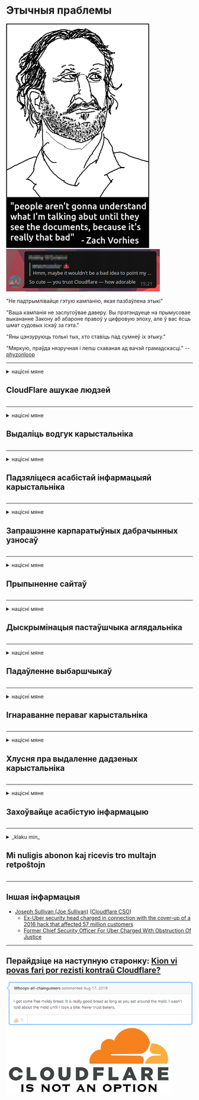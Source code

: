 # Этычныя праблемы

![](../image/itsreallythatbad.jpg)
![](../image/telegram/c81238387627b4bfd3dcd60f56d41626.jpg)

"Не падтрымлівайце гэтую кампанію, якая пазбаўлена этыкі"

"Ваша кампанія не заслугоўвае даверу. Вы прэтэндуеце на прымусовае выкананне Закону аб абароне правоў у цифровую эпоху, але ў вас ёсць шмат судовых іскаў за гэта."

"Яны цэнзуруюць толькі тых, хто ставіць пад сумнеў іх этыку."

"Мяркую, праўда нязручная і лепш схаваная ад вачэй грамадскасці."  -- [phyzonloop](https://twitter.com/phyzonloop)


---


<details>
<summary>націсні мяне

## CloudFlare ашукае людзей
</summary>


Cloudflare адпраўляе электронную пошту са спамам карыстальнікам, якія не з'яўляюцца Cloudflare.

- Адпраўляць паведамленні электроннай пошты толькі падпісчыкам, якія падключыліся
- Калі карыстальнік скажа "стоп", спыніце адпраўку электроннай пошты

Гэта так проста. Але Cloudflare не хвалюе.
Cloudflare сказаў, што выкарыстанне іх паслуг можа спыніць усіх спамераў і зламыснікаў.
Як мы можам спыніць Cloudflare без актывацыі Cloudflare?


| 🖼 | 🖼 |
| --- | --- |
| ![](../image/cfspam01.jpg) | ![](../image/cfspam03.jpg) |
| ![](../image/cfspam02.jpg) | ![](../image/cfspambrittany.jpg)<br>![](../image/cfspamtwtr.jpg) |

</details>

---

<details>
<summary>націсні мяне

## Выдаліць водгук карыстальніка
</summary>


Адмоўныя водгукі цэнзуры Cloudflare.
Калі вы размяшчаеце тэкст анты-Cloudflare у Twitter, у вас ёсць шанец атрымаць адказ ад супрацоўніка Cloudflare з паведамленнем "Не, гэта не так".
Калі вы размясціце адмоўны водгук на любым сайце агляду, яны паспрабуюць падвергнуць яго цэнзуры.


| 🖼 | 🖼 |
| --- | --- |
| ![](../image/cfcenrev_01.jpg)<br>![](../image/cfcenrev_02.jpg) | ![](../image/cfcenrev_03.jpg) |

</details>

---

<details>
<summary>націсні мяне

## Падзяліцеся асабістай інфармацыяй карыстальніка
</summary>


Cloudflare мае масавую праблему дамаганняў.
Cloudflare дзеліцца асабістай інфармацыяй тых, хто скардзіцца на размешчаныя сайты.
Часам яны просяць даць сапраўднае пасведчанне.
Калі вы не хочаце, каб вас пераследавалі, здзяйснялі напады, білі альбо забівалі, лепш трымайцеся далей ад вэб-сайтаў Cloudflared.


| 🖼 | 🖼 |
| --- | --- |
| ![](../image/cfdox_what.jpg) | ![](../image/cfdox_swat.jpg) |
| ![](../image/cfdox_kill.jpg) | ![](../image/cfdox_threat.jpg) |
| ![](../image/cfdox_dox.jpg) | ![](../image/cfdox_ex1.jpg)<br>![](../image/cfdox_ex2.jpg) |

</details>

---

<details>
<summary>націсні мяне

## Запрашэнне карпаратыўных дабрачынных узносаў
</summary>


CloudFlare просіць дабрачынных узносаў.
Вельмі жудасна, што амерыканская карпарацыя будзе прасіць дабрачыннасці разам з некамерцыйнымі арганізацыямі, якія маюць важкія справы.
Калі вам падабаецца блакаваць людзей альбо марнаваць час іншых людзей, вы можаце замовіць піцу для супрацоўнікаў Cloudflare.


![](../image/cfdonate.jpg)

</details>

---

<details>
<summary>націсні мяне

## Прыпыненне сайтаў
</summary>


Што вы зробіце, калі ваш сайт раптоўна загіне?
Ёсць паведамленні, што Cloudflare выдаляе канфігурацыю карыстальніка альбо спыняе службу без папярэджання, бясшумна.
Мы прапануем вам знайсці лепшага пастаўшчыка.

![](../image/cftmnt.jpg)

</details>

---

<details>
<summary>націсні мяне

## Дыскрымінацыя пастаўшчыка аглядальніка
</summary>


CloudFlare прадастаўляе льготны рэжым тым, хто выкарыстоўвае Firefox, адначасова прадастаўляючы варожыя адносіны карыстальнікам не-Tor-аглядальнікаў у параўнанні з Tor.
Карыстальнікі Tor, якія па праве адмаўляюцца выконваць несвабодны javascript, таксама атрымліваюць варожае стаўленне.
Гэта няроўнасць доступу - злоўжыванне нейтралітэтам сеткі і злоўжыванне ўладай.

![](../image/browdifftbcx.gif)

- Злева: Tor Browser, справа: Chrome. Той самы IP-адрас.

![](../image/browserdiff.jpg)

- Злева: Tor Browser Javascript адключаны, cookie ўключаны
- Справа: Chrome Javascript уключаны, Cookie адключаны

![](../image/cfsiryoublocked.jpg)

- QuteBrowser (другасны браўзэр) без Tor (Clearnet IP)

![](../image/lynx_cloudflare.gif)

- Lynx


| ***Аглядальнік*** | ***Доступ да лячэння*** |
| --- | --- |
| Tor Browser (Javascript уключаны) | доступ дазволены |
| Firefox (Javascript уключаны) | доступ пагаршаны |
| Chromium (Javascript уключаны) | доступ пагаршаны |
| Chromium or Firefox (Javascript адключаны) | доступ забаронены |
| Chromium or Firefox (Печыва адключана) | доступ забаронены |
| QuteBrowser | доступ забаронены |
| lynx | доступ забаронены |
| w3m | доступ забаронены |
| wget | доступ забаронены |


Чаму б не выкарыстоўваць кнопку гуку для вырашэння простых задач?

Так, ёсць кнопка гуку, але яна заўсёды не працуе ў Tor.
Вы атрымаеце гэтае паведамленне, калі націсніце яго:

```
Паўтарыце спробу пазней
Магчыма, ваш камп'ютэр або сетка адпраўляе аўтаматызаваныя запыты.
Каб абараніць нашых карыстальнікаў, мы не можам апрацаваць ваш запыт зараз.
Для больш падрабязнай інфармацыі наведайце старонку даведкі
```

</details>

---

<details>
<summary>націсні мяне

## Падаўленне выбаршчыкаў
</summary>


Выбаршчыкі ў амерыканскіх штатах рэгіструюцца для галасавання ў рэшце рэшт праз сайт дзяржсакратара ў штаце свайго пражывання.
Кантралі дзяржаўных сакратароў, якія кантралююцца рэспубліканцамі, займаюцца падаўленнем выбаршчыкаў шляхам праксі-сервера праз сайт Cloudflare.
Варожае стаўленне Cloudflare да карыстальнікаў Tor, пазіцыя MITM як цэнтралізаванай глабальнай кропкі назірання і ўвогуле шкодная роля прымушаюць будучых выбаршчыкаў неахвотна рэгістравацца.
Асабліва лібералы імкнуцца прыняць прыватнае жыццё.
Формы рэгістрацыі выбаршчыкаў збіраюць канфідэнцыйную інфармацыю аб палітычнай схільнасці выбаршчыка, яго асабістым фізічным адрасе, нумары сацыяльнага страхавання і даце нараджэння.
Большасць дзяржаў толькі робяць агульнадаступным падмножанне гэтай інфармацыі, але Cloudflare бачыць усю гэтую інфармацыю, калі хтосьці рэгіструецца для галасавання.

Звярніце ўвагу, што папяровая рэгістрацыя не абыходзіць Cloudflare, паколькі супрацоўнікі дзяржсакратара па ўводзе дадзеных, верагодна, будуць выкарыстоўваць сайт Cloudflare для ўводу дадзеных.

| 🖼 | 🖼 |
| --- | --- |
| ![](../image/cfvotm_01.jpg) | ![](../image/cfvotm_02.jpg) |

- Change.org - гэта вядомы сайт для збору галасоў і прыняцця мер.
“людзі ўсюды пачынаюць кампаніі, мабілізуюць прыхільнікаў і працуюць з тымі, хто прымае рашэнні, для пошуку рашэнняў.”
На жаль, многія людзі наогул не могуць праглядзець change.org з-за агрэсіўнага фільтра Cloudflare.
Ім забаронена падпісваць петыцыю, тым самым выключаючы іх з дэмакратычнага працэсу.
Выкарыстанне іншай платформы, якая не з'яўляецца "хмарнай", напрыклад, OpenPetition, дапамагае вырашыць праблему.

| 🖼 | 🖼 |
| --- | --- |
| ![](../image/changeorgasn.jpg) | ![](../image/changeorgtor.jpg) |

- "Афінскі праект" Cloudflare прапануе бясплатную абарону на ўзроўні прадпрыемстваў для дзяржаўных і мясцовых сайтаў па выбарах.
Яны сказалі, што "іх выбаршчыкі могуць атрымаць доступ да інфармацыі аб выбарах і рэгістрацыі выбаршчыкаў", але гэта хлусня, бо многія людзі наогул не могуць праглядаць сайт.

</details>

---

<details>
<summary>націсні мяне

## Ігнараванне пераваг карыстальніка
</summary>


Калі вы адмовіцеся ад чаго-небудзь, вы чакаеце, што не атрымаеце пра гэта паведамленне па электроннай пошце.
Cloudflare ігнаруе перавагі карыстальніка і абменьваецца дадзенымі са староннімі карпарацыямі без згоды кліента.
Калі вы карыстаецеся іх бясплатным тарыфам, яны часам адпраўляюць вам ліст з просьбай набыць штомесячную падпіску.

![](../image/cfviopl_tp.jpg)

</details>

---

<details>
<summary>націсні мяне

## Хлусня пра выдаленне дадзеных карыстальніка
</summary>


Згодна з блогам гэтага экс-кліента Cloudflare, Cloudflare хлусіць пра выдаленне ўліковых запісаў.
У наш час многія кампаніі захоўваюць вашы дадзеныя пасля таго, як вы закрылі ці выдалілі свой уліковы запіс.
Большасць добрых кампаній згадвае пра гэта ў сваёй палітыцы прыватнасці.
Cloudflare? Не

```
2019-08-05 CloudFlare даслаў мне пацверджанне, што яны выдалілі мой уліковы запіс.
2019-10-02 Я атрымаў ліст ад CloudFlare "таму што я кліент"
```

Cloudflare не ведаў пра слова "выдаліць".
Калі ён сапраўды выдалены, чаму гэты былы кліент атрымаў ліст?
Ён таксама згадаў, што ў палітыцы прыватнасці Cloudflare пра гэта не згадваецца.

```
У іх новай палітыцы прыватнасці не ўзгадваецца захаванне дадзеных на працягу года.
```

![](../image/cfviopl_notdel.jpg)

Як вы можаце давяраць Cloudflare, калі іх палітыка прыватнасці ХЛУПАЕ?

- [Прайшло больш за год, як я адмяніў свой уліковы запіс Cloudflare](https://shkspr.mobi/blog/2020/09/dont-trust-cloudflare-with-your-personal-data/)

</details>

---

<details>
<summary>націсні мяне

## Захоўвайце асабістую інфармацыю
</summary>


Выдаленне ўліковага запісу Cloudflare складана.

```
Адпраўце білет падтрымкі ў катэгорыі "Уліковы запіс",
і запытаць выдаленне ўліковага запісу ў целе паведамлення.
Да запыту на выдаленне ў вас не павінна быць даменаў і крэдытных карт.
```

Вы атрымаеце гэтае паведамленне па электроннай пошце.

![](../image/cf_deleteandkeep.jpg)

"Мы пачалі апрацоўваць ваш запыт на выдаленне", але "Мы будзем працягваць захоўваць вашу асабістую інфармацыю".

Ці можаце вы "давяраць" гэтаму?


- Як адмяніць уліковы запіс Cloudflare

1. Увайдзіце на сваю прыборную панэль Cloudflare.
2. Выдаліце ​​ўсе зоны (дамены) са сваёй прыборнай панэлі.
3. Націсніце на спасылку падтрымкі.
4. Дашліце новы білет. Скажыце ім, што хочаце закрыць свой рахунак.
5. Пачакайце некалькі дзён.
6. Супрацоўнікі Cloudflare папросяць ваша пацверджанне і прычыну, па якой вы вырашылі пакінуць Cloudflare.
7. Адпраўце адказ яшчэ раз.
8. Пачакайце некалькі дзён.
9. Вы атрымаеце паведамленне: Мы паспяхова выдалілі ваш рахунак


</details>

---

<details>
<summary>_klaku min_

## Mi nuligis abonon kaj ricevis tro multajn retpoŝtojn
</summary>


La uzanto nuligis sian 'Cloudflare stream' abonon kaj li ricevas retpoŝtajn memorigilojn ĉiutage por rememorigi lin pri nuligita abono.
Ne estas malaprobita butono. Kiel vi ĉesas ĉi tiun frenezon?

![](../image/barrageemailcancelsubscription.jpg)

Cloudflare diris al ĉi tiu uzanto kontakti subtenteamo kaj peti ĉiujn viajn enhavojn forigi.

- [t](https://web.archive.org/web/20210412165334/https://twitter.com/JohnHaldson/status/1381651569247088650)

</details>

---

## Іншая інфармацыя

- [Joseph Sullivan (Joe Sullivan)](../cloudflare_inc/cloudflare_members.md) ([Cloudflare CSO](https://twitter.com/eastdakota/status/1296522269313785862))
  - [Ex-Uber security head charged in connection with the cover-up of a 2016 hack that affected 57 million customers](https://www.businessinsider.com/uber-data-hack-security-head-joe-sullivan-charged-cover-up-2020-8)
  - [Former Chief Security Officer For Uber Charged With Obstruction Of Justice](https://www.justice.gov/usao-ndca/pr/former-chief-security-officer-uber-charged-obstruction-justice)


---


## Перайдзіце на наступную старонку:   [Kion vi povas fari por rezisti kontraŭ Cloudflare?](be.action.md)

![](../image/freemoldybread.jpg)
![](../image/cfisnotanoption.jpg)
